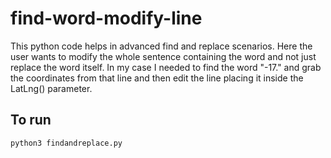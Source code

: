 # find-word-modify-line
This python code helps in advanced find and replace scenarios. Here the user wants to modify the whole sentence containing the word and not just replace the word itself. In my case I needed to find the word "-17." and grab the coordinates from that line and then edit the line placing it inside the LatLng() parameter.

## To run  
`python3 findandreplace.py`
